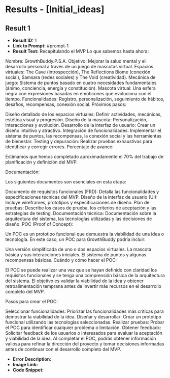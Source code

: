 # Results - [Initial_ideas]

## Result 1
* **Result ID:** 1
* **Link to Prompt:** #prompt-1
* **Result Text:** Recapitulando el MVP
Lo que sabemos hasta ahora:

Nombre: GrowthBuddy.P.S.A.
Objetivo: Mejorar la salud mental y el desarrollo personal a través de un juego de mascotas virtual.
Espacios virtuales: The Cave (introspección), The Reflections Biome (conexión social), Samsara (redes sociales) y The Void (creatividad).
Mecánica de juego: Sistema de puntos basado en cuatro necesidades fundamentales (ánimo, conciencia, energía y constitución).
Mascota virtual: Una esfera negra con expresiones basadas en emoticones que evoluciona con el tiempo.
Funcionalidades: Registro, personalización, seguimiento de hábitos, desafíos, recompensas, conexión social.
Próximos pasos:

Diseño detallado de los espacios virtuales: Definir actividades, mecánicas, estética visual y progresión.
Diseño de la mascota: Personalización, interacciones y evolución.
Desarrollo de la interfaz de usuario: Crear un diseño intuitivo y atractivo.
Integración de funcionalidades: Implementar el sistema de puntos, las recompensas, la conexión social y las herramientas de bienestar.
Testing y depuración: Realizar pruebas exhaustivas para identificar y corregir errores.
Porcentaje de avance:

Estimamos que hemos completado aproximadamente el 70% del trabajo de planificación y definición del MVP.

Documentación:

Los siguientes documentos son esenciales en esta etapa:

Documento de requisitos funcionales (FRD): Detalla las funcionalidades y especificaciones técnicas del MVP.
Diseño de la interfaz de usuario (UI): Incluye wireframes, prototipos y especificaciones de diseño.
Plan de pruebas: Describe los casos de prueba, los criterios de aceptación y las estrategias de testing.
Documentación técnica: Documentación sobre la arquitectura del sistema, las tecnologías utilizadas y las decisiones de diseño.
POC (Proof of Concept):

Un POC es un prototipo funcional que demuestra la viabilidad de una idea o tecnología. En este caso, un POC para GrowthBuddy podría incluir:

Una versión simplificada de uno o dos espacios virtuales.
La mascota básica y sus interacciones iniciales.
El sistema de puntos y algunas recompensas básicas.
Cuándo y cómo hacer el POC:

El POC se puede realizar una vez que se hayan definido con claridad los requisitos funcionales y se tenga una comprensión básica de la arquitectura del sistema. El objetivo es validar la viabilidad de la idea y obtener retroalimentación temprana antes de invertir más recursos en el desarrollo completo del MVP.

Pasos para crear el POC:

Seleccionar funcionalidades: Priorizar las funcionalidades más críticas para demostrar la viabilidad de la idea.
Diseñar y desarrollar: Crear un prototipo funcional utilizando las tecnologías seleccionadas.
Realizar pruebas: Probar el POC para identificar cualquier problema o limitación.
Obtener feedback: Solicitar feedback de los usuarios o interesados para evaluar la aceptación y viabilidad de la idea.
Al completar el POC, podrás obtener información valiosa para refinar la dirección del proyecto y tomar decisiones informadas antes de continuar con el desarrollo completo del MVP.
* **Error Description:** 
* **Image Link:** 
* **Code Snippet:** 

